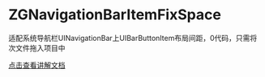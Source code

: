# ZGNavigationBarItemFixSpace
适配系统导航栏UINavigationBar上UIBarButtonItem布局间距，0代码，只需将次文件拖入项目中

<a href = "https://ioslittlewhite.github.io/2017/09/21/iOS11适配之：0代码实现导航栏UIBarButtonItem间距调整/" target="_blank"> 点击查看讲解文档